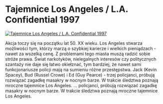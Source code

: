 Tajemnice Los Angeles / L.A. Confidential 1997 
=============
[![Tajemnice Los Angeles / L.A. Confidential 1997 ](http://vidos.pl/images/player.gif)](http://vidos.pl/tajemnice-los-angeles-l-a-confidential-1997)

 Akcja toczy się na początku lat 50. XX wieku. Los Angeles stwarza możliwości tym, którzy marzą o szybkiej karierze i wielkich pieniądzach - nawet za wszelką cenę. Z problemami tego miasta muszą radzić sobie stróże prawa. Świat narkotyków, nielegalnych interesów czy politycznych szantaży nie daje się łatwo okiełznać, tym bardziej, że nawet sami funkcjonariusze policji mają na sumieniu różne przestępstwa. Jack (Kevin Spacey), Bud (Russel Crowe) i Ed (Guy Pearce) - trzej policjanci, próbują rozwiązać zagadkę masakry w nocnym barze. W trakcie śledztwa poznają mroczne tajemnice Los Angeles.  ... policjanci, próbują rozwiązać zagadkę masakry w nocnym barze. W trakcie śledztwa poznają mroczne tajemnice Los Angeles.
